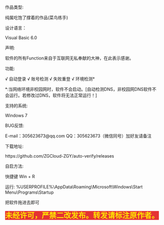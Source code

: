 作品类型:<p>
纯属吃饱了撑着的作品(菜鸟练手)
<p>
设计语言：<p>
Visual Basic 6.0
<p>
声明:<p>
软件的所有Function来自于互联网无私奉献的大神，在此表示感谢。
<p>
功能:<p>
√ 自动登录   √ 账号检测   √ 失败重登  √ 环境检测*<p>
*:当网络环境非校园网时，软件不会启动。[自动检测DNS，非校园网DNS软件不会运行。若修改过DNS，软件将无法正常运行！]
<p>
支持的系统:<p>
Windows 7
<p>
BUG反馈:<p>
E-mail：305623673@qq.com QQ：305623673（微信同号）加好友请备注
<p>
下载地址:<p>
https://github.com/ZGCloud-ZGY/auto-verify/releases
<p>
自启方法:<p>
快捷键 Win + R<p>
运行:  %USERPROFILE%\AppData\Roaming\Microsoft\Windows\Start Menu\Programs\Startup<p>
把软件拖进去即可<p>
<p>
<span style="background-color:#E53333;color:#FFE500;font-size:24px;"><strong>未经许可，严禁二改发布。转发请标注原作者。</strong></span>

